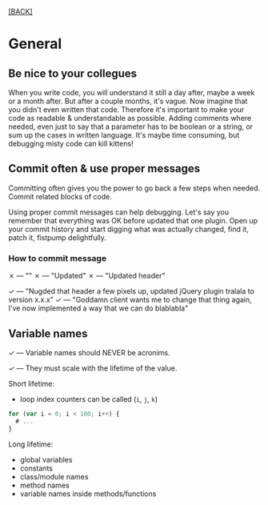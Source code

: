 [[BACK]](README.md)

# General

## Be nice to your collegues

When you write code, you will understand it still a day after, maybe a week or a month after. But after a couple months, it's vague. Now imagine that you didn't even written that code. Therefore it's important to make your code as readable & understandable as possible. Adding comments where needed, even just to say that a parameter has to be boolean or a string, or sum up the cases in written language. It's maybe time consuming, but debugging misty code can kill kittens!

## Commit often & use proper messages

Committing often gives you the power to go back a few steps when needed. Commit related blocks of code.

Using proper commit messages can help debugging. Let's say you remember that everything was OK before updated that one plugin. Open up your commit history and start digging what was actually changed, find it, patch it, fistpump delightfully.

### How to commit message

✗ — ""
✗ — "Updated"
✗ — "Updated header"

✓ — "Nugded that header a few pixels up, updated jQuery plugin tralala to version x.x.x"
✓ — "Goddamn client wants me to change that thing again, I've now implemented a way that we can do blablabla"


## Variable names

✓ — Variable names should NEVER be acronims.

✓ — They must scale with the lifetime of the value.

Short lifetime:
- loop index counters can be called (`i`, `j`, `k`)

```js
for (var i = 0; i < 100; i++) {
  # ...
}
```

Long lifetime:
- global variables
- constants
- class/module names
- method names
- variable names inside methods/functions
